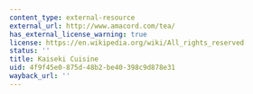 ```yaml
---
content_type: external-resource
external_url: http://www.amacord.com/tea/
has_external_license_warning: true
license: https://en.wikipedia.org/wiki/All_rights_reserved
status: ''
title: Kaiseki Cuisine
uid: 4f9f45e0-875d-48b2-be40-398c9d878e31
wayback_url: ''
---
```

